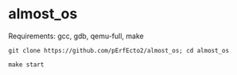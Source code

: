# almost_os

Requirements: gcc, gdb, qemu-full, make

`git clone https://github.com/pErfEcto2/almost_os; cd almost_os`

`make start`

